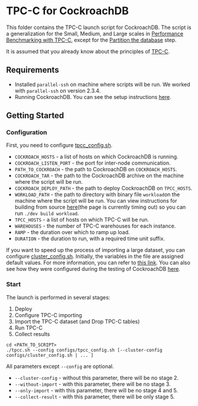 # TPC-C for CockroachDB

This folder contains the TPC-C launch script for CockroachDB.
The script is a generalization for the Small, Medium, and Large scales in 
[Performance Benchmarking with TPC-C](https://www.cockroachlabs.com/docs/v23.1/performance-benchmarking-with-tpcc-large),
except for the [Partition the database](https://www.cockroachlabs.com/docs/v23.1/performance-benchmarking-with-tpcc-large#step-5-partition-the-database) step.

It is assumed that you already know about the principles of [TPC-C](https://en.wikipedia.org/wiki/TPC-C).


## Requirements
+ Installed `parallel-ssh` on machine where scripts will be run. We worked with `parallel-ssh` on version 2.3.4.
+ Running CockroachDB. You can see the setup instructions [here](../db_installers/cockroach/README.md).

## Getting Started

### Configuration

First, you need to configure [tpcc_config.sh](configs/tpcc_config.sh).

+ `COCKROACH_HOSTS` - a list of hosts on which CockroachDB is running.
+ `COCKROACH_LISTEN_PORT` - the port for inter-node communication.
+ `PATH_TO_COCKROACH` - the path to CockroachDB on `COCKROACH_HOSTS`.
+ `COCKROACH_TAR` - the path to the CockroachDB archive on the machine where the script will be run.
+ `COCKROACH_DEPLOY_PATH` - the path to deploy CockroachDB on `TPCC_HOSTS`.
+ `WORKLOAD_PATH` - the path to directory with binary file `workload`on the machine where the script will be run.
You can view instructions for building from source [here](https://wiki.crdb.io/wiki/spaces/CRDB/pages/181338446/Getting+and+building+CockroachDB+from+source)(the page is currently timing out) so you can run `./dev build workload`. 
+ `TPCC_HOSTS` - a list of hosts on which TPC-C will be run.
+ `WAREHOUSES` - the number of TPC-C warehouses for each instance.
+ `RAMP` - the duration over which to ramp up load.
+ `DURATION` - the duration to run, with a required time unit suffix.

If you want to speed up the process of importing a large dataset, you can 
configure [cluster_config.sh](configs/cluster_config.sh). Initially, the variables 
in the file are assigned default values. For more information, you can refer to 
[this link](https://www.cockroachlabs.com/docs/v23.1/cluster-settings). You can
also see how they were configured during the testing of CockroachDB
[here](https://www.cockroachlabs.com/docs/v23.1/performance-benchmarking-with-tpcc-large#step-3-configure-the-cluster).

### Start
The launch is performed in several stages:
1. Deploy
2. Configure TPC-C importing
3. Import the TPC-C dataset (and Drop TPC-C tables)
4. Run TPC-C
5. Collect results


```shell
cd <PATH_TO_SCRIPT>
./tpcc.sh --config configs/tpcc_config.sh [--cluster-config configs/cluster_config.sh | ... ]
```
All parameters except `--config` are optional.
+ `--cluster-config` - without this parameter, there will be no stage 2.
+ `--without-import` - with this parameter, there will be no stage 3.
+ `--only-import` - with this parameter, there will be no stage 4 and 5.
+ `--collect-result` - with this parameter, there will be only stage 5.
